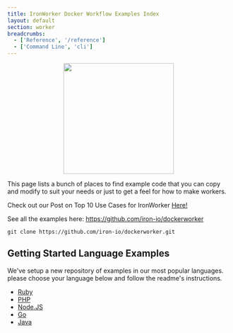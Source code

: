 ```yaml
---
title: IronWorker Docker Workflow Examples Index
layout: default
section: worker
breadcrumbs:
  - ['Reference', '/reference']
  - ['Command Line', 'cli']
---
```


<img style= "display: block; width: 250px; margin: 0 auto;"  src="/images/docker_logo.png" style=""/>

This page lists a bunch of places to find example code that you can copy and modify to suit your needs or just to get
a feel for how to make workers.

<div class="alert">
<p>Check out our Post on Top 10 Use Cases for IronWorker <a href="http://blog.iron.io/2014/02/top-10-uses-of-ironworker.html">Here!</a></p>
</div>

See all the examples here: <a href="https://github.com/iron-io/dockerworker">https://github.com/iron-io/dockerworker</a>


```
git clone https://github.com/iron-io/dockerworker.git
```


## Getting Started Language Examples

We've setup a new repository of examples in our most popular languages. please choose your language below and follow the readme's instructions.

<div>
<ul class="libs">
    <li><a href="https://github.com/iron-io/dockerworker/tree/master/ruby" target="_blank" data-lang="ruby">Ruby</a></li>
    <li><a href="https://github.com/iron-io/dockerworker/tree/master/php" target="_blank" data-lang="php">PHP</a></li>
    <li><a href="https://github.com/iron-io/dockerworker/tree/master/node" target="_blank" data-lang="node">Node.JS</a></li>
    <li><a href="https://github.com/iron-io/dockerworker/tree/master/go" target="_blank" data-lang="go">Go</a></li>
    <li><a href="https://github.com/iron-io/dockerworker/tree/master/java" target="_blank" data-lang="java">Java</a></li>
</ul>
</div>
<div style="clear: both;"><div/>
